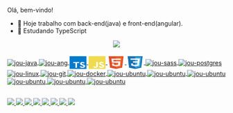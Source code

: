 Olá, bem-vindo! 

- 🔭 Hoje trabalho com back-end(java) e front-end(angular).
- 🌱 Estudando TypeScript

<div align="center">
  <a href="https://github.com/joulucas">
 <!-- <img height="170em" src="https://github-readme-stats.vercel.app/api?username=joulucas&show_icons=true&theme=dark&include_all_commits=true&count_private=true"/> -->
  <img height="170em" src="https://github-readme-stats.vercel.app/api/top-langs/?username=joulucas&layout=compact&langs_count=7&theme=dark"/>
</div>

<div style="display: inline_block"><br>
  <img align="center" alt="jou-java" height="30" width="40" src="https://cdn.jsdelivr.net/gh/devicons/devicon/icons/java/java-original-wordmark.svg" />
  <img align="center" alt="jou-ang" height="30" width="40" src="https://cdn.jsdelivr.net/gh/devicons/devicon/icons/angularjs/angularjs-original.svg" />

   <img align="center" alt="jou-Ts" height="30" width="40" src="https://raw.githubusercontent.com/devicons/devicon/master/icons/typescript/typescript-plain.svg">
  <img align="center" alt="jou-Js" height="30" width="40" src="https://raw.githubusercontent.com/devicons/devicon/master/icons/javascript/javascript-plain.svg">
 
  <img align="center" alt="jou-HTML" height="30" width="40" src="https://raw.githubusercontent.com/devicons/devicon/master/icons/html5/html5-original.svg">
  <img align="center" alt="jou-CSS" height="30" width="40" src="https://raw.githubusercontent.com/devicons/devicon/master/icons/css3/css3-original.svg">
  
  <img align="center" alt="jou-sass" height="30" width="40" src="https://cdn.jsdelivr.net/gh/devicons/devicon/icons/sass/sass-original.svg" />
  <img align="center" alt="jou-postgres" height="30" width="40" src="https://cdn.jsdelivr.net/gh/devicons/devicon/icons/postgresql/postgresql-original.svg" />
  <img align="center" alt="jou-linux" height="30" width="40" src="https://cdn.jsdelivr.net/gh/devicons/devicon/icons/linux/linux-original.svg" />
  <img align="center" alt="jou-git" height="30" width="40" src="https://cdn.jsdelivr.net/gh/devicons/devicon/icons/gitlab/gitlab-original.svg" />
  <img align="center" alt="jou-docker" height="30" width="40" src="https://cdn.jsdelivr.net/gh/devicons/devicon/icons/docker/docker-original.svg" />
  <img align="center" alt="jou-ubuntu" height="30" width="40" src="https://cdn.jsdelivr.net/gh/devicons/devicon/icons/ubuntu/ubuntu-plain.svg" />

  <img align="center" alt="jou-ubuntu" height="30" width="40" img src="https://cdn.jsdelivr.net/gh/devicons/devicon/icons/git/git-original-wordmark.svg" />

  <img align="center" alt="jou-ubuntu" height="30" width="40" img src="https://cdn.jsdelivr.net/gh/devicons/devicon/icons/github/github-original.svg" />

  <img align="center" alt="jou-ubuntu" height="30" width="40" img src="https://cdn.jsdelivr.net/gh/devicons/devicon/icons/intellij/intellij-original.svg" />

  <img align="center" alt="jou-ubuntu" height="30" width="40" img src="https://cdn.jsdelivr.net/gh/devicons/devicon/icons/jira/jira-original.svg" />

  <img align="center" alt="jou-ubuntu" height="30" width="40" img src="https://cdn.jsdelivr.net/gh/devicons/devicon/icons/visualstudio/visualstudio-plain.svg" />


</div>
  
 ##
  <div> 

   <a href="https://www.linkedin.com/in/joubert-lucas-38303189/" target="_blank">
   <img src="https://img.shields.io/badge/LinkedIn-0077B5?style=for-the-badge&logo=linkedin&logoColor=white" target="_blank">
  </a> 

   <a href="https://wa.me/5534997932224?text=Oi" target="_blank">
   <img src="https://img.shields.io/badge/WhatsApp-25D366?style=for-the-badge&logo=whatsapp&logoColor=white" target="_blank">
  </a> 

   <a href="https://awesome-wing-5cced4.netlify.app" target="_blank">
   <img src="https://img.shields.io/badge/website-000000?style=for-the-badge&logo=About.me&logoColor=white" target="_blank">
  </a> 
 
  <a href="https://instagram.com/joulucas" target="_blank">
    <img src="https://img.shields.io/badge/-Instagram-%23E4405F?style=for-the-badge&logo=instagram&logoColor=white" target="_blank">
  </a>

  <a href="https://www.facebook.com/joubert.lucas" target="_blank">
    <img src="https://img.shields.io/badge/Facebook-1877F2?style=for-the-badge&logo=facebook&logoColor=white" target="_blank">
    </a>
    
 <a href="https://twitter.com/joubert_lgs" target="_blank">
   <img src="https://img.shields.io/badge/Twitter-1DA1F2?style=for-the-badge&logo=twitter&logoColor=white" target="_blank">
    </a>

 <a href = "mailto:joulucas@gmail.com">
   <img src="https://img.shields.io/badge/-Gmail-%23333?style=for-the-badge&logo=gmail&logoColor=white" target="_blank">
   </a>
    
 <a href="https://open.spotify.com/user/22keloepab3js3st2zpclolqq" target="_blank">
   <img src="https://img.shields.io/badge/Spotify-1ED760?&style=for-the-badge&logo=spotify&logoColor=white" target="_blank">
  </a> 
    
 </div>
